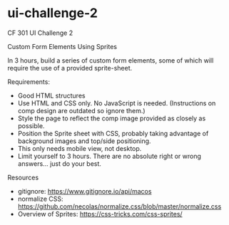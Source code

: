 # ui-challenge-2

CF 301 UI Challenge 2

Custom Form Elements Using Sprites

In 3 hours, build a series of custom form elements, some of which will require the use of a provided sprite-sheet.

Requirements:
- Good HTML structures
- Use HTML and CSS only. No JavaScript is needed. (Instructions on comp design are outdated so ignore them.)
- Style the page to reflect the comp image provided as closely as possible.
- Position the Sprite sheet with CSS, probably taking advantage of background images and top/side positioning. 
- This only needs mobile view, not desktop.
- Limit yourself to 3 hours. There are no absolute right or wrong answers... just do your best.

Resources
- gitignore: https://www.gitignore.io/api/macos
- normalize CSS: https://github.com/necolas/normalize.css/blob/master/normalize.css
- Overview of Sprites: https://css-tricks.com/css-sprites/